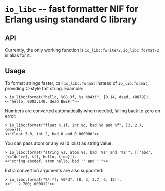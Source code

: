 `io_libc` -- fast formatter NIF for Erlang using standard C library
===================

API
---------
Currently, the only working function is `io_libc:fwrite/2`, `io_libc:format/2` is alias for it.

Usage
-------------
To format strings faster, call `io_libc:format` instead of `io_lib:format`, providing C-style fmt string.
Example:

    > io_libc:format("hello, %08.3f, %s %04X!", [3.14, dead, 48879]).
    <<"hello, 0003.140, dead BEEF!">>

Numbers are converted automatically when needed, falling back to zero on error:

    > io_libc:format("float %.1f, int %d, bad %d and %f", [3, 2.7, {eee}]).
    <<"float 3.0, int 2, bad 0 and 0.000000">>

You can pass atom or any valid iolist as string value:

    > io_libc:format("string %s, atom %s, bad '%s' and '%s'", [["abc", [<<"de">>], $f], hello, {foo}]).
    <<"string abcdef, atom hello, bad '' and ''">>

Extra convertion arguments are also supported:

    > io_libc:format("%*.*f; %0*d", [8, 3, 2.7, 6, 12]).                                               
    <<"   2.700; 000012">>
